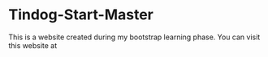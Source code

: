 # Tindog-Start-Master
This is a website created during my bootstrap learning phase. You can visit this website at 
